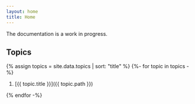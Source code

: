 ```yaml
---
layout: home
title: Home
---
```


The documentation is a work in progress.

## Topics

{% assign topics = site.data.topics | sort: "title" %}
{%- for topic in topics -%}

1. [{{ topic.title }}]({{ topic.path }})

{% endfor -%}
